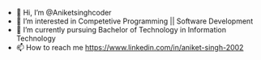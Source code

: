 - 👋 Hi, I’m @Aniketsinghcoder
- 👀 I’m interested in Competetive Programming || Software Development 
- 🌱 I’m currently pursuing Bachelor of Technology in Information Technology
- 📫 How to reach me https://www.linkedin.com/in/aniket-singh-2002
